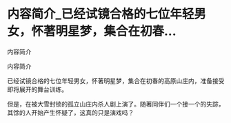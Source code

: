 # 内容简介_已经试镜合格的七位年轻男女，怀著明星梦，集合在初春...

内容简介

内容简介

已经试镜合格的七位年轻男女，怀著明星梦，集合在初春的高原山庄内，准备接受即将展开的舞台训练。

但是，在被大雪封锁的孤立山庄内杀人剧上演了。随著同伴们一个接一个的失踪，其馀的人开始产生怀疑了，这真的只是演戏吗？